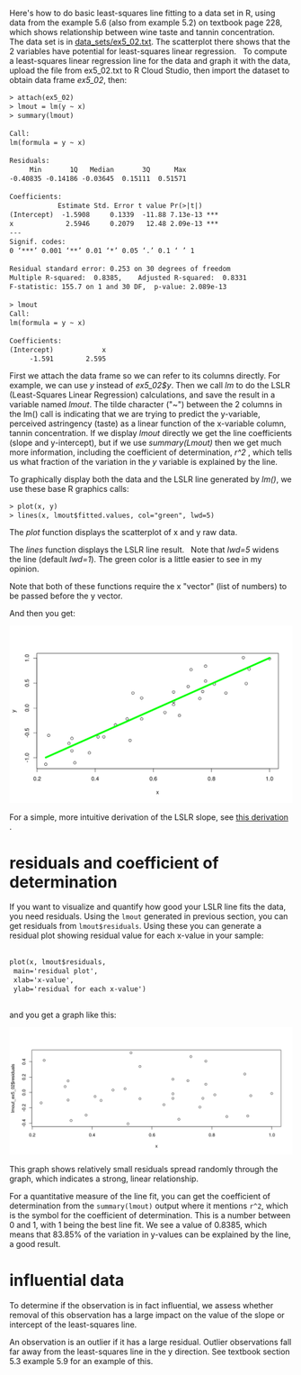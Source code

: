 Here's how to do basic least-squares line fitting to a data set in R, using data from the example 5.6 (also from example 5.2) on textbook page 228, which shows relationship between wine taste and tannin concentration.  The data set is in [data_sets/ex5_02.txt](https://raw.githubusercontent.com/bengland2/une-stats/main/MAT150/data_sets/ex5_02.txt).   The scatterplot there shows that the 2 variables have potential for least-squares linear regression.   To compute a least-squares linear regression line for the data and graph it with the data, upload the file from ex5_02.txt to R Cloud Studio, then import the dataset to obtain data frame *ex5_02*, then:

```
> attach(ex5_02)
> lmout = lm(y ~ x)
> summary(lmout)
 
Call:
lm(formula = y ~ x)

Residuals:
     Min       1Q   Median       3Q      Max 
-0.40835 -0.14186 -0.03645  0.15111  0.51571 

Coefficients:
            Estimate Std. Error t value Pr(>|t|)    
(Intercept)  -1.5908     0.1339  -11.88 7.13e-13 ***
x             2.5946     0.2079   12.48 2.09e-13 ***
---
Signif. codes:  
0 ‘***’ 0.001 ‘**’ 0.01 ‘*’ 0.05 ‘.’ 0.1 ‘ ’ 1

Residual standard error: 0.253 on 30 degrees of freedom
Multiple R-squared:  0.8385,	Adjusted R-squared:  0.8331 
F-statistic: 155.7 on 1 and 30 DF,  p-value: 2.089e-13 

> lmout
Call:
lm(formula = y ~ x)

Coefficients:
(Intercept)            x  
     -1.591        2.595   

```

First we attach the data frame so we can refer to its columns directly.  For example, we can use *y* instead of *ex5_02$y*.  Then we call *lm* to do the LSLR (Least-Squares Linear Regression) calculations, and save the result in a variable named *lmout*.    The tilde character ("~") between the 2 columns in the lm() call is indicating that we are trying to predict the y-variable, perceived astringency (taste) as a linear function of the x-variable column, tannin concentration. If we display *lmout* directly we get the line coefficients (slope and y-intercept), but if we use *summary(Lmout)* then we get much more information, including the coefficient of determination, *r^2* , which tells us what fraction of the variation in the *y* variable is explained by the line.

To graphically display both the data and the LSLR line generated by *lm()*, we use these base R graphics calls:

```
> plot(x, y)
> lines(x, lmout$fitted.values, col="green", lwd=5)
```

The *plot* function displays the scatterplot of x and y raw data.

The *lines* function displays the LSLR line result.   Note that *lwd=5* widens the line (default *lwd=1*).   The green color is a little easier to see in my opinion.  

Note that both of these functions require the x "vector" (list of numbers) to be passed before the y vector.

And then you get:

![](images/plot_zoom_png_ex52.png "LSLR plot")

For a simple, more intuitive derivation of the LSLR slope, see [this derivation](derivation-of-lslr-slope-simple.pdf) .

# residuals and coefficient of determination

If you want to visualize and quantify how good your LSLR line fits the data, you need residuals.  Using the `lmout` generated in previous section, you can get residuals from `lmout$residuals`.   Using these you can generate a residual plot showing residual value for each x-value in your sample:

```

plot(x, lmout$residuals,
 main='residual plot',
 xlab='x-value',
 ylab='residual for each x-value')
 
 ```
 and you get a graph like this:
 
 ![](images/lslr_residual_plot.png)
 
This graph shows relatively small residuals spread randomly through the graph, which indicates a strong, linear relationship.

For a quantitative measure of the line fit, you can get the coefficient of determination from the `summary(lmout)` output where it mentions `r^2`, which is the symbol for the coefficient of determination.   This is a number between 0 and 1, with 1 being the best line fit.   We see a value of 0.8385, which means that 83.85% of the variation in y-values can be explained by the line, a good result.
 
# influential data

To determine if the observation is in fact influential, we assess whether removal of this observation has a large impact on the value of the slope or intercept of the least-squares line.

An observation is an outlier if it has a large residual. Outlier observations fall far away from the least-squares line in the y direction.  See textbook section 5.3 example 5.9 for an example of this.

